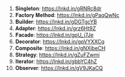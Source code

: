 1. 𝐒𝐢𝐧𝐠𝐥𝐞𝐭𝐨𝐧: https://lnkd.in/gRNRc8dr
2. 𝐅𝐚𝐜𝐭𝐨𝐫𝐲 𝐌𝐞𝐭𝐡𝐨𝐝: https://lnkd.in/gPaqQwNc
3. 𝐁𝐮𝐢𝐥𝐝𝐞𝐫: https://lnkd.in/gDGTgcYB
4. 𝐀𝐝𝐚𝐩𝐭𝐞𝐫: https://lnkd.in/grz6Ht9Z
5. 𝐅𝐚𝐜𝐚𝐝𝐞: https://lnkd.in/gpU_j7Je
6. 𝐃𝐞𝐜𝐨𝐫𝐚𝐭𝐨𝐫: https://lnkd.in/gpVYXXCq
7. 𝐂𝐨𝐦𝐩𝐨𝐬𝐢𝐭𝐞: https://lnkd.in/gNXjbeCH
8. 𝐒𝐭𝐫𝐚𝐭𝐞𝐠𝐲: https://lnkd.in/gZuFZwmi
9. 𝐈𝐭𝐞𝐫𝐚𝐭𝐨𝐫: https://lnkd.in/gbbYC4hZ
10. 𝐎𝐛𝐬𝐞𝐫𝐯𝐞𝐫: https://lnkd.in/gV9JKaCQ
